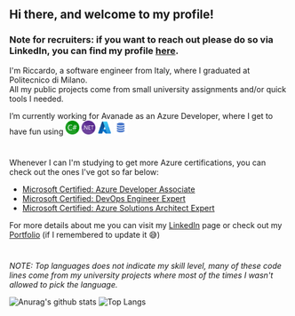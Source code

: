 ## Hi there, and welcome to my profile!
### Note for recruiters: if you want to reach out please do so via LinkedIn, you can find my profile [here](https://www.linkedin.com/in/riccardo95facchini/).

I'm Riccardo, a software engineer from Italy, where I graduated at Politecnico di Milano.  
All my public projects come from small university assignments and/or quick tools I needed.

I’m currently working for Avanade as an Azure Developer, where I get to have fun using
<code><img height="25" src="https://raw.githubusercontent.com/github/explore/80688e429a7d4ef2fca1e82350fe8e3517d3494d/topics/csharp/csharp.png"></code>
<code><img height="25" src="https://raw.githubusercontent.com/github/explore/80688e429a7d4ef2fca1e82350fe8e3517d3494d/topics/dotnet/dotnet.png"></code>
<code><img height="25" src="https://raw.githubusercontent.com/github/explore/80688e429a7d4ef2fca1e82350fe8e3517d3494d/topics/azure/azure.png"></code>
<code><img height="25" src="https://raw.githubusercontent.com/github/explore/80688e429a7d4ef2fca1e82350fe8e3517d3494d/topics/sql/sql.png"></code>
#
Whenever I can I'm studying to get more Azure certifications, you can check out the ones I've got so far below:  
- [Microsoft Certified: Azure Developer Associate](https://www.youracclaim.com/badges/2fb24719-2dcb-449d-858a-4df5b880ab80?source=linked_in_profile)
- [Microsoft Certified: DevOps Engineer Expert](https://www.credly.com/badges/b0b0cfae-8eee-4ee8-aa36-98809db352ee)
- [Microsoft Certified: Azure Solutions Architect Expert](https://www.credly.com/badges/4b8ecc1b-8ee9-4bc3-9973-b4a4f8968263)

For more details about me you can visit my [LinkedIn](https://www.linkedin.com/in/riccardo95facchini/) page or check out my [Portfolio](https://riccardo95facchini.github.io/) (if I remembered to update it :sweat_smile:)
#
*NOTE: Top languages does not indicate my skill level, many of these code lines come from my university projects where most of the times I wasn't allowed to pick the language.*  

![Anurag's github stats](https://github-readme-stats.vercel.app/api?username=Riccardo95Facchini&hide=stars,prs,issues,contribs&include_all_commits=true&show_icons=true)
![Top Langs](https://github-readme-stats.vercel.app/api/top-langs/?username=Riccardo95Facchini&layout=compact&hide=tex)
